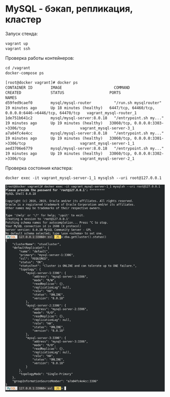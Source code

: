 # MySQL - бэкап, репликация, кластер 

Запуск стенда:
```
vagrant up
vagrant ssh
```

Проверка работы контейнеров:
```
cd /vagrant
docker-compose ps
```
```
[root@docker vagrant]# docker ps
CONTAINER ID        IMAGE                       COMMAND                  CREATED             STATUS                    PORTS                                                    NAMES
d59fed9caef0        mysql/mysql-router          "/run.sh mysqlrouter"    19 minutes ago      Up 18 minutes (healthy)   6447/tcp, 64460/tcp, 0.0.0.0:6446->6446/tcp, 64470/tcp   vagrant_mysql-router_1
1de751b641c2        mysql/mysql-server:8.0.18   "/entrypoint.sh my..."   19 minutes ago      Up 19 minutes (healthy)   33060/tcp, 0.0.0.0:3303->3306/tcp                        vagrant_mysql-server-3_1
a7a04fc4e4cc        mysql/mysql-server:8.0.18   "/entrypoint.sh my..."   19 minutes ago      Up 19 minutes (healthy)   33060/tcp, 0.0.0.0:3301->3306/tcp                        vagrant_mysql-server-1_1
aed3706e6779        mysql/mysql-server:8.0.18   "/entrypoint.sh my..."   19 minutes ago      Up 19 minutes (healthy)   33060/tcp, 0.0.0.0:3302->3306/tcp                        vagrant_mysql-server-2_1
```

Проверка состояния кластера:
```
docker exec -it vagrant_mysql-server-1_1 mysqlsh --uri root@127.0.0.1
```

![alt-текст](https://github.com/awesomenmi/innodb/blob/master/Screenshot%20from%202020-07-18%2013-31-05.png)
